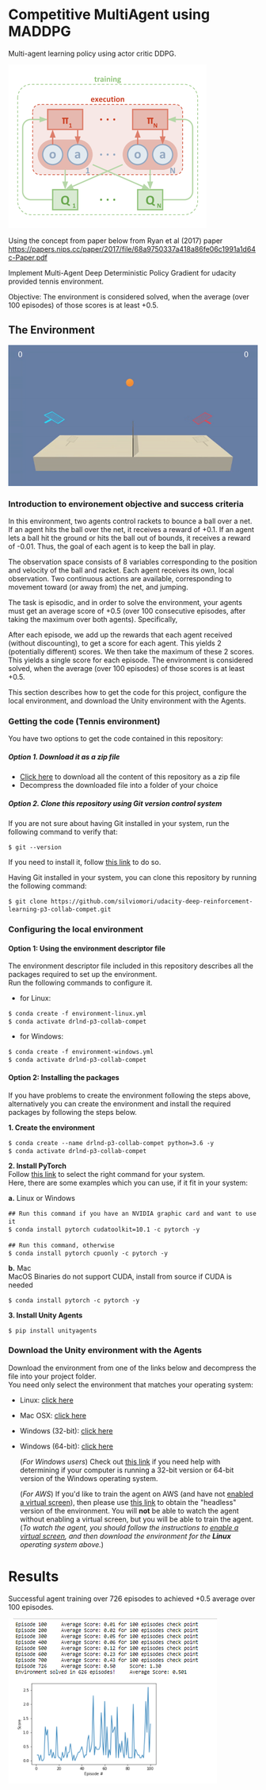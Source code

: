 # Competitive MultiAgent using MADDPG
Multi-agent learning policy using actor critic DDPG.

![mmadpg](assets/actor_critic_multi.png)

Using the concept from paper below from Ryan et al (2017) paper
https://papers.nips.cc/paper/2017/file/68a9750337a418a86fe06c1991a1d64c-Paper.pdf

Implement Multi-Agent Deep Deterministic Policy Gradient for udacity provided tennis environment.

Objective:
The environment is considered solved, when the average (over 100 episodes) of those scores is at least +0.5.

## The Environment 
![tennis](assets/unity_tennis_ddpg_agent.gif)

### Introduction to environement objective and success criteria

In this environment, two agents control rackets to bounce a ball over a net. If an agent hits the ball over the net, it receives a reward of +0.1. If an agent lets a ball hit the ground or hits the ball out of bounds, it receives a reward of -0.01. Thus, the goal of each agent is to keep the ball in play.

The observation space consists of 8 variables corresponding to the position and velocity of the ball and racket. Each agent receives its own, local observation. Two continuous actions are available, corresponding to movement toward (or away from) the net, and jumping.

The task is episodic, and in order to solve the environment, your agents must get an average score of +0.5 (over 100 consecutive episodes, after taking the maximum over both agents). Specifically,

After each episode, we add up the rewards that each agent received (without discounting), to get a score for each agent. This yields 2 (potentially different) scores. We then take the maximum of these 2 scores.
This yields a single score for each episode.
The environment is considered solved, when the average (over 100 episodes) of those scores is at least +0.5.


This section describes how to get the code for this project, configure the local environment, and download the Unity environment with the Agents.


### Getting the code (Tennis environment)
You have two options to get the code contained in this repository:
##### Option 1. Download it as a zip file

* [Click here](https://github.com/silviomori/udacity-deep-reinforcement-learning-p3-collab-compet/archive/master.zip) to download all the content of this repository as a zip file
* Decompress the downloaded file into a folder of your choice

##### Option 2. Clone this repository using Git version control system
If you are not sure about having Git installed in your system, run the following command to verify that:

```
$ git --version
```
If you need to install it, follow [this link](https://git-scm.com/downloads) to do so.

Having Git installed in your system, you can clone this repository by running the following command:

```
$ git clone https://github.com/silviomori/udacity-deep-reinforcement-learning-p3-collab-compet.git
```  

### Configuring the local environment

#### Option 1: Using the environment descriptor file  
The environment descriptor file included in this repository describes all the packages required to set up the environment.  
Run the following commands to configure it.

* for Linux:  

```
$ conda create -f environment-linux.yml  
$ conda activate drlnd-p3-collab-compet  
```

* for Windows:  

```
$ conda create -f environment-windows.yml  
$ conda activate drlnd-p3-collab-compet  
```

#### Option 2: Installing the packages  
If you have problems to create the environment following the steps above, alternatively you can create the environment and install the required packages by following the steps below.  

**1. Create the environment**  
  
```
$ conda create --name drlnd-p3-collab-compet python=3.6 -y
$ conda activate drlnd-p3-collab-compet
```  

**2. Install PyTorch**  
Follow [this link](https://pytorch.org/get-started/locally) to select the right command for your system.  
Here, there are some examples which you can use, if it fit in your system:  

**a.** Linux or Windows

```
## Run this command if you have an NVIDIA graphic card and want to use it  
$ conda install pytorch cudatoolkit=10.1 -c pytorch -y

## Run this command, otherwise
$ conda install pytorch cpuonly -c pytorch -y
```  

**b.** Mac  
MacOS Binaries do not support CUDA, install from source if CUDA is needed

```
$ conda install pytorch -c pytorch -y
```  


**3. Install Unity Agents**  

```
$ pip install unityagents
```  

### Download the Unity environment with the Agents  

Download the environment from one of the links below and decompress the file into your project folder.  
You need only select the environment that matches your operating system:

- Linux: [click here](https://s3-us-west-1.amazonaws.com/udacity-drlnd/P3/Tennis/Tennis_Linux.zip)
- Mac OSX: [click here](https://s3-us-west-1.amazonaws.com/udacity-drlnd/P3/Tennis/Tennis.app.zip)
- Windows (32-bit): [click here](https://s3-us-west-1.amazonaws.com/udacity-drlnd/P3/Tennis/Tennis_Windows_x86.zip)
- Windows (64-bit): [click here](https://s3-us-west-1.amazonaws.com/udacity-drlnd/P3/Tennis/Tennis_Windows_x86_64.zip)
    
    (_For Windows users_) Check out [this link](https://support.microsoft.com/en-us/help/827218/how-to-determine-whether-a-computer-is-running-a-32-bit-version-or-64) if you need help with determining if your computer is running a 32-bit version or 64-bit version of the Windows operating system.  

    (_For AWS_) If you'd like to train the agent on AWS (and have not [enabled a virtual screen](https://github.com/Unity-Technologies/ml-agents/blob/master/docs/Training-on-Amazon-Web-Service.md)), then please use [this link](https://s3-us-west-1.amazonaws.com/udacity-drlnd/P3/Tennis/Tennis_Linux_NoVis.zip) to obtain the "headless" version of the environment.  You will **not** be able to watch the agent without enabling a virtual screen, but you will be able to train the agent.  (_To watch the agent, you should follow the instructions to [enable a virtual screen](https://github.com/Unity-Technologies/ml-agents/blob/master/docs/Training-on-Amazon-Web-Service.md), and then download the environment for the **Linux** operating system above._)


# Results

Successful agent training over 726 episodes to achieved +0.5 average over 100 episodes.

![results](assets/successful_agent.png)
